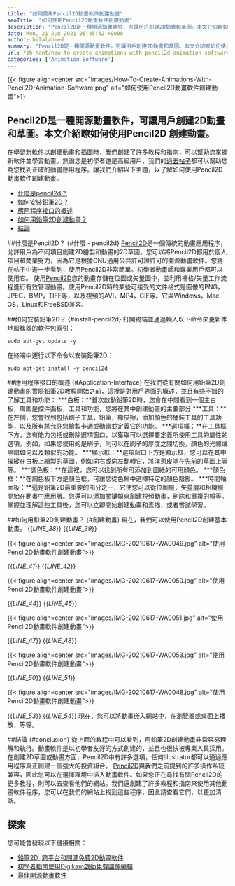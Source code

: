 ```yaml
---
title: "如何使用Pencil2D動畫軟件創建動畫" 
seoTitle: "如何使用Pencil2D動畫軟件創建動畫" 
description: "Pencil2D是一種開源動畫軟件，可讓用戶創建2D動畫和草圖。本文介紹瞭如何使用Pencil2D創建動畫。" 
date: Mon, 21 Jun 2021 06:45:42 +0000
author: bilalahmed
summary: "Pencil2D是一種開源動畫軟件，可讓用戶創建2D動畫和草圖。本文介紹瞭如何使用Pencil2D創建動畫。" 
url: /zh-hant/how-to-create-animations-with-pencil2d-animation-software/
categories: ['Animation Software']
---
```


{{< figure align=center src="images/How-To-Create-Animations-With-Pencil2D-Animation-Software.png" alt="如何使用Pencil2D動畫軟件創建動畫">}}


## **Pencil2D是一種開源動畫軟件，可讓用戶創建2D動畫和草圖。本文介紹瞭如何使用Pencil2D** 創建動畫。
在學習新軟件以創建動畫和插圖時，我們創建了許多教程和指南，可以幫助您掌握新軟件並學習動畫。無論您是初學者還是高級用戶，我們的[過去帖子][1]都可以幫助您為您找到正確的動畫應用程序。讓我們介紹以下主題，以了解如何使用Pencil2D動畫軟件創建動畫。
  * [什麼是pencil2d？][2]
  * [如何安裝鉛筆2D？][3]
  * [應用程序接口的概述][4]
  * [如何用鉛筆2D創建動畫？][5]
  * [結論][6]

##什麼是Pencil2D？   {#什麼 -  pencil2d}
[Pencil2D][7]是一個傳統的動畫應用程序，允許用戶為不同項目創建2D繪製和動畫的2D草圖。您可以將Pencil2D都用於個人項目和商業努力，因為它是根據GNU通用公共許可證許可的開源動畫軟件。您將在帖子中進一步看到，使用Pencil2D非常簡單。初學者動畫師和專業用戶都可以使用它。
使用[Pencil2D][7]您的動畫存儲在位圖或矢量圖中，並利用柵格/矢量工作流程進行有效管理動畫。使用Pencil2D時的某些可接受的文件格式是圖像的PNG，JPEG，BMP，TIFF等，以及視頻的AVI，MP4，GIF等。它與Windows，Mac OS，Linux和FreeBSD兼容。

##如何安裝鉛筆2D？   {#install-pencil2d}
打開終端並通過輸入以下命令來更新本地服務器的軟件包索引：
```
sudo apt-get update -y

```
在終端中運行以下命令以安裝鉛筆2D：
```
sudo apt-get install -y pencil2d

```

##應用程序接口的概述 {#Application-Interface}
在我們從有關如何用鉛筆2D創建動畫的實際鉛筆2D教程開始之前，這裡是對用戶界面的概述，並且有些不錯的了解工具和功能：
  ***白板：**首次啟動鉛筆2D時，您會在中間看到一個主白板，周圍是控件面板，工具和功能，您將在其中創建動畫的主要部分
  ***工具：**在左側，您會找到包括刷子工具，鉛筆，橡皮擦，添加顏色的桶裝工具的工具功能，以及所有將允許您繪製卡通或動畫並定義它的功能。
  ***選項框：**在工具框下方，您有能力包括或刪除選項窗口，以獲取可以選擇要定義所使用工具的屬性的選項。例如，如果您使用的是刷子，則可以在刷子的厚度之間切換，顏色的光線或黑暗如何以及類似的功能。
  ***顯示框：**選項窗口下方是顯示框，您可以在其中操縱在白板上繪製的草圖，例如向右或向左翻轉它，將洋蔥皮塗在先前的草圖上等等。
  ***調色板：**在這裡，您可以找到所有可添加到圖紙的可用顏色。
  ***顏色框：**在調色板下方是顏色框，可讓您從色輪中選擇特定的顏色陰影。
  ***時間軸面板：**這是鉛筆2D最重要的部分之一，它使您可以從位圖層，矢量層和相機層開始在動畫中應用層。您還可以添加關鍵幀來創建視頻動畫，刪除和重複的幀等。
掌握並理解這些工具後，您可以立即開始創建動畫和素描，或者嘗試學習。

##如何用鉛筆2D創建動畫？   {#創建動畫}
現在，我們可以使用Pencil2D創建基本動畫。
{{_LINE_38_}}
{{_LINE_39_}}

{{< figure align=center src="images/IMG-20210617-WA0049.jpg" alt="使用Pencil2D動畫軟件創建動畫">}}

{{_LINE_41_}}
{{_LINE_42_}}

{{< figure align=center src="images/IMG-20210617-WA0050.jpg" alt="使用Pencil2D動畫軟件創建動畫">}}

{{_LINE_44_}}
{{_LINE_45_}}

{{< figure align=center src="images/IMG-20210617-WA0051.jpg" alt="使用Pencil2D動畫軟件創建動畫">}}

{{_LINE_47_}}
{{_LINE_48_}}

{{< figure align=center src="images/IMG-20210617-WA0053.jpg" alt="使用Pencil2D動畫軟件創建動畫">}}

{{_LINE_50_}}
{{_LINE_51_}}

{{< figure align=center src="images/IMG-20210617-WA0048.jpg" alt="使用Pencil2D動畫軟件創建動畫">}}

{{_LINE_53_}}
{{_LINE_54_}}
現在，您可以將動畫嵌入網站中，在瀏覽器或桌面上播放，等等。

##結論 {#conclusion}
從上面的教程中可以看到，用鉛筆2D創建動畫非常容易理解和執行。動畫軟件是以初學者友好的方式創建的，並且也很快被專業人員採用。在創建2D草圖或動畫方面，Pencil2D中有許多選項，任何Illustrator都可以通過應用程序真正創建一個強大的投資組合。
[Pencil2D][7]與我們之前提到的許多操作系統兼容，因此您可以在選擇環境中插入動畫軟件。如果您正在尋找有關Pencil2D的更多教程，則可以去查看他們的網站。我們還創建了許多教程和指南來使用其他動畫軟件程序，您可以在我們的網站上找到這些程序，因此請查看它們，以更加清晰。

## 探索
您可能會發現以下鏈接相關：
  * [鉛筆2D |跨平台和開源免費2D動畫軟件][7]
  * [初學者指南使用Digikam啟動免費圖像編輯][8]
  * [最佳開源動畫軟件][9]

  
[1]: https://blog.containerize.com/
[2]: #what-is-pencil2d
[3]: #install-pencil2d
[4]: #application-interface
[5]: #create-animations
[6]: #conclusion
[7]: https://products.containerize.com/animation-software/pencil2d/
[8]: https://blog.containerize.com/animation-software/beginners-guide-to-start-free-image-editing-using-digikam/
[9]: https://products.containerize.com/animation-software/
